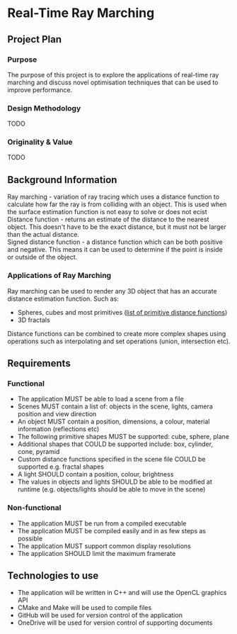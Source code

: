 # Real-Time Ray Marching

## Project Plan
### Purpose
The purpose of this project is to explore the applications of real-time ray marching and discuss novel optimisation techniques that can be used to improve performance.

### Design Methodology
TODO

### Originality & Value
TODO

## Background Information
Ray marching - variation of ray tracing which uses a distance function to calculate how far the ray is from colliding with an object. This is used when the surface estimation function is not easy to solve or does not ecist <br>
Distance function - returns an estimate of the distance to the nearest object. This doesn't have to be the exact distance, but it must not be larger than the actual distance. <br>
Signed distance function - a distance function which can be both positive and negative. This means it can be used to determine if the point is inside or outside of the object. <br>

### Applications of Ray Marching
Ray marching can be used to render any 3D object that has an accurate distance estimation function. Such as:
* Spheres, cubes and most primitives ([list of primitive distance functions](https://www.iquilezles.org/www/articles/distfunctions/distfunctions.htm))
* 3D fractals 

Distance functions can be combined to create more complex shapes using operations such as interpolating and set operations (union, intersection etc).

## Requirements
### Functional
* The application MUST be able to load a scene from a file
* Scenes MUST contain a list of: objects in the scene, lights, camera position and view direction
* An object MUST contain a position, dimensions, a colour, material information (reflections etc)
* The following primitive shapes MUST be supported: cube, sphere, plane
* Additional shapes that COULD be supported include: box, cylinder, cone, pyramid
* Custom distance functions specified in the scene file COULD be supported e.g. fractal shapes
* A light SHOULD contain a position, colour, brightness
* The values in objects and lights SHOULD be able to be modified at runtime (e.g. objects/lights should be able to move in the scene)

### Non-functional
* The application MUST be run from a compiled executable 
* The application MUST be compiled easily and in as few steps as possible
* The application MUST support common display resolutions 
* The application SHOULD limit the maximum framerate 

## Technologies to use
* The application will be written in C++ and will use the OpenCL graphics API
* CMake and Make will be used to compile files
* GitHub will be used for version control of the application
* OneDrive will be used for version control of supporting documents

